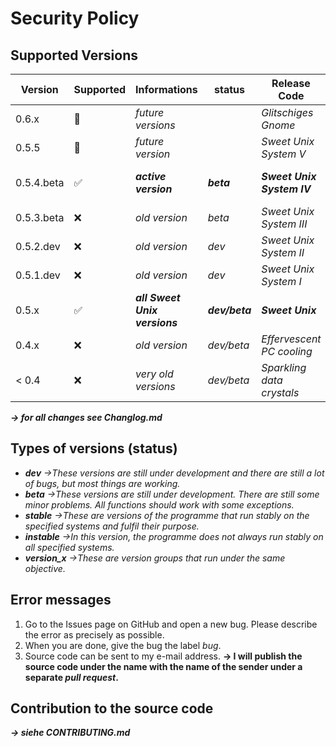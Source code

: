 # Security Policy

## Supported Versions

| Version     | Supported          | Informations                        | status            |Release Code                  | For the operating systems (OS)                                   |
| ----------- | ------------------ | ----------------------------------- | ----------------- | ---------------------------- | ---------------------------------------------------------------- |
| 0.6.x       | :crystal_ball:     | *future versions*                   |                   | *Glitschiges Gnome*          |                                                                  |
| 0.5.5       | :crystal_ball:     | *future version*                    |                   | *Sweet Unix System V*        |                                                                  |
| 0.5.4.beta  | :white_check_mark: | ***active version***                | ***beta***        | ***Sweet Unix System IV***   | ***Linux (Debian/Ubuntu/Fedora/RHEL/CentOS), Windows via WSL***  |
| 0.5.3.beta  | :x:                | *old version*                       | *beta*            | *Sweet Unix System III*      | *Linux (Debian/Ubuntu/Fedora/RHEL/CentOS)*                       |
| 0.5.2.dev   | :x:                | *old version*                       | *dev*             | *Sweet Unix System II*       | *Linux (Debian/Ubuntu)*                                          |
| 0.5.1.dev   | :x:                | *old version*                       | *dev*             | *Sweet Unix System I*        | *Linux (Debian/Ubuntu)*                                          |
| 0.5.x       | :white_check_mark: | ***all Sweet Unix versions***       | ***dev/beta***    | ***Sweet Unix***             | ***Linux (Debian/Ubuntu/Fedora/RHEL/CentOS)***                   |
| 0.4.x       | :x:                | *old version*                       | *dev/beta*        | *Effervescent PC cooling*    | *Linux (Debian/Ubuntu)*                                          |    
| < 0.4       | :x:                | *very old versions*                 | *dev/beta*        | *Sparkling data crystals*    | *Linux (Debian/Ubuntu)*                                          |

***→ for all changes see Changlog.md***
## Types of versions (status)
- ***dev*** *→These versions are still under development and there are still a lot of bugs, but most things are working.*
- ***beta*** *→These versions are still under development. There are still some minor problems. All functions should work with some exceptions.*
- ***stable*** *→These are versions of the programme that run stably on the specified systems and fulfil their purpose.*
- ***instable*** *→In this version, the programme does not always run stably on all specified systems.*
- ***version_x*** *→These are version groups that run under the same objective.*

## Error messages 
1. Go to the Issues page on GitHub and open a new bug. Please describe the error as precisely as possible. 
2. When you are done, give the bug the label *bug*. 
3. Source code can be sent to my e-mail address. **→ I will publish the source code under the name with the name of the sender under a separate *pull request*.**

## Contribution to the source code
***→ siehe CONTRIBUTING.md*** 
